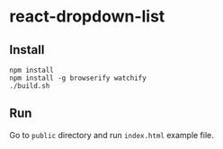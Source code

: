 
# react-dropdown-list

## Install

```
npm install
npm install -g browserify watchify
./build.sh
```

## Run

Go to `public` directory and run `index.html` example file.
